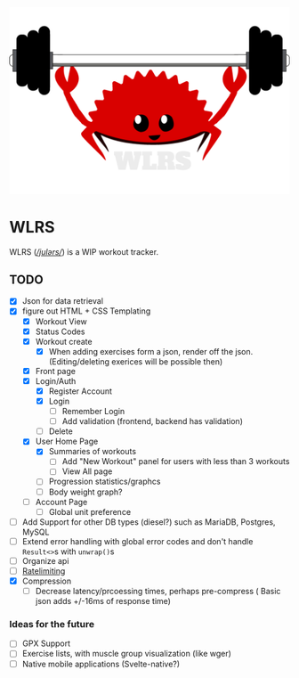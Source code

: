 ![](public/logo.png)
# WLRS
WLRS (*[/julərs/](http://ipa-reader.xyz/?text=jul%C9%99rs)*) is a WIP workout tracker.

## TODO
- [x] Json for data retrieval
- [X] figure out HTML + CSS Templating
  - [X] Workout View
  - [X] Status Codes
  - [X] Workout create
    - [X] When adding exercises form a json, render off the json. (Editing/deleting exerices will be possible then)
  - [X] Front page
  - [X] Login/Auth
    - [X] Register Account
    - [X] Login
      - [ ] Remember Login
      - [ ] Add validation (frontend, backend has validation)
    - [ ] Delete
  - [X] User Home Page
    - [X] Summaries of workouts
      - [ ] Add "New Workout" panel for users with less than 3 workouts
      - [ ] View All page
    - [ ] Progression statistics/graphcs
    - [ ] Body weight graph?
  - [ ] Account Page
    - [ ] Global unit preference
- [ ] Add Support for other DB types (diesel?) such as MariaDB, Postgres, MySQL
- [ ] Extend error handling with global error codes and don't handle `Result<>`s with `unwrap()`s
- [ ] Organize api
- [ ] [Ratelimiting](https://lib.rs/crates/rocket-governor)
- [X] Compression
  - [ ] Decrease latency/prcoessing times, perhaps pre-compress ( Basic json adds +/-16ms of response time)

### Ideas for the future

- [ ] GPX Support
- [ ] Exercise lists, with muscle group visualization (like wger)
- [ ] Native mobile applications (Svelte-native?)
